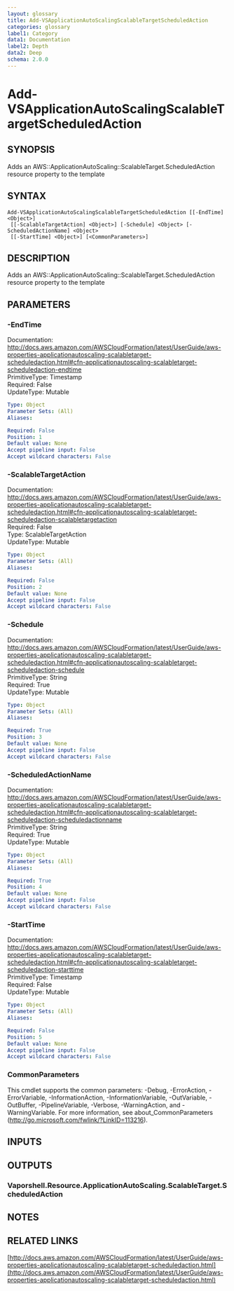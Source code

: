 ```yaml
---
layout: glossary
title: Add-VSApplicationAutoScalingScalableTargetScheduledAction
categories: glossary
label1: Category
data1: Documentation
label2: Depth
data2: Deep
schema: 2.0.0
---
```


# Add-VSApplicationAutoScalingScalableTargetScheduledAction

## SYNOPSIS
Adds an AWS::ApplicationAutoScaling::ScalableTarget.ScheduledAction resource property to the template

## SYNTAX

```
Add-VSApplicationAutoScalingScalableTargetScheduledAction [[-EndTime] <Object>]
 [[-ScalableTargetAction] <Object>] [-Schedule] <Object> [-ScheduledActionName] <Object>
 [[-StartTime] <Object>] [<CommonParameters>]
```

## DESCRIPTION
Adds an AWS::ApplicationAutoScaling::ScalableTarget.ScheduledAction resource property to the template

## PARAMETERS

### -EndTime
Documentation: http://docs.aws.amazon.com/AWSCloudFormation/latest/UserGuide/aws-properties-applicationautoscaling-scalabletarget-scheduledaction.html#cfn-applicationautoscaling-scalabletarget-scheduledaction-endtime    
PrimitiveType: Timestamp    
Required: False    
UpdateType: Mutable

```yaml
Type: Object
Parameter Sets: (All)
Aliases:

Required: False
Position: 1
Default value: None
Accept pipeline input: False
Accept wildcard characters: False
```

### -ScalableTargetAction
Documentation: http://docs.aws.amazon.com/AWSCloudFormation/latest/UserGuide/aws-properties-applicationautoscaling-scalabletarget-scheduledaction.html#cfn-applicationautoscaling-scalabletarget-scheduledaction-scalabletargetaction    
Required: False    
Type: ScalableTargetAction    
UpdateType: Mutable

```yaml
Type: Object
Parameter Sets: (All)
Aliases:

Required: False
Position: 2
Default value: None
Accept pipeline input: False
Accept wildcard characters: False
```

### -Schedule
Documentation: http://docs.aws.amazon.com/AWSCloudFormation/latest/UserGuide/aws-properties-applicationautoscaling-scalabletarget-scheduledaction.html#cfn-applicationautoscaling-scalabletarget-scheduledaction-schedule    
PrimitiveType: String    
Required: True    
UpdateType: Mutable

```yaml
Type: Object
Parameter Sets: (All)
Aliases:

Required: True
Position: 3
Default value: None
Accept pipeline input: False
Accept wildcard characters: False
```

### -ScheduledActionName
Documentation: http://docs.aws.amazon.com/AWSCloudFormation/latest/UserGuide/aws-properties-applicationautoscaling-scalabletarget-scheduledaction.html#cfn-applicationautoscaling-scalabletarget-scheduledaction-scheduledactionname    
PrimitiveType: String    
Required: True    
UpdateType: Mutable

```yaml
Type: Object
Parameter Sets: (All)
Aliases:

Required: True
Position: 4
Default value: None
Accept pipeline input: False
Accept wildcard characters: False
```

### -StartTime
Documentation: http://docs.aws.amazon.com/AWSCloudFormation/latest/UserGuide/aws-properties-applicationautoscaling-scalabletarget-scheduledaction.html#cfn-applicationautoscaling-scalabletarget-scheduledaction-starttime    
PrimitiveType: Timestamp    
Required: False    
UpdateType: Mutable

```yaml
Type: Object
Parameter Sets: (All)
Aliases:

Required: False
Position: 5
Default value: None
Accept pipeline input: False
Accept wildcard characters: False
```

### CommonParameters
This cmdlet supports the common parameters: -Debug, -ErrorAction, -ErrorVariable, -InformationAction, -InformationVariable, -OutVariable, -OutBuffer, -PipelineVariable, -Verbose, -WarningAction, and -WarningVariable.
For more information, see about_CommonParameters (http://go.microsoft.com/fwlink/?LinkID=113216).

## INPUTS

## OUTPUTS

### Vaporshell.Resource.ApplicationAutoScaling.ScalableTarget.ScheduledAction

## NOTES

## RELATED LINKS

[http://docs.aws.amazon.com/AWSCloudFormation/latest/UserGuide/aws-properties-applicationautoscaling-scalabletarget-scheduledaction.html](http://docs.aws.amazon.com/AWSCloudFormation/latest/UserGuide/aws-properties-applicationautoscaling-scalabletarget-scheduledaction.html)

